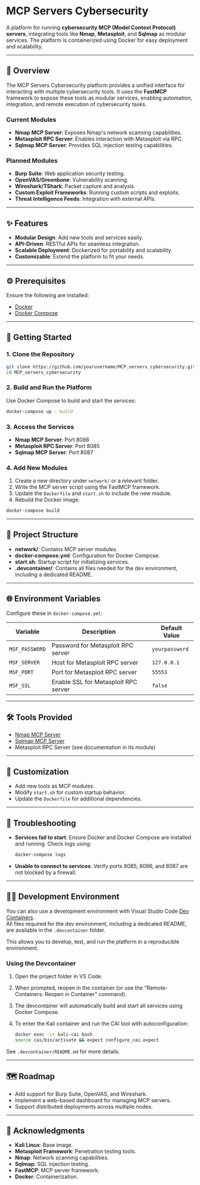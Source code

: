 # MCP Servers Cybersecurity

A platform for running **cybersecurity MCP (Model Context Protocol) servers**, integrating tools like **Nmap**, **Metasploit**, and **Sqlmap** as modular services. The platform is containerized using Docker for easy deployment and scalability.

---

## 📖 Overview

The MCP Servers Cybersecurity platform provides a unified interface for interacting with multiple cybersecurity tools. It uses the **FastMCP** framework to expose these tools as modular services, enabling automation, integration, and remote execution of cybersecurity tasks.

### Current Modules

- **Nmap MCP Server**: Exposes Nmap's network scanning capabilities.
- **Metasploit RPC Server**: Enables interaction with Metasploit via RPC.
- **Sqlmap MCP Server**: Provides SQL injection testing capabilities.

### Planned Modules

- **Burp Suite**: Web application security testing.
- **OpenVAS/Greenbone**: Vulnerability scanning.
- **Wireshark/TShark**: Packet capture and analysis.
- **Custom Exploit Frameworks**: Running custom scripts and exploits.
- **Threat Intelligence Feeds**: Integration with external APIs.

---

## ✨ Features

- **Modular Design**: Add new tools and services easily.
- **API-Driven**: RESTful APIs for seamless integration.
- **Scalable Deployment**: Dockerized for portability and scalability.
- **Customizable**: Extend the platform to fit your needs.

---

## ⚙️ Prerequisites

Ensure the following are installed:

- [Docker](https://www.docker.com/)
- [Docker Compose](https://docs.docker.com/compose/)

---

## 🚀 Getting Started

### 1. Clone the Repository

```bash
git clone https://github.com/yourusername/MCP_servers_cybersecurity.git
cd MCP_servers_cybersecurity
```

### 2. Build and Run the Platform

Use Docker Compose to build and start the services:

```bash
docker-compose up --build
```

### 3. Access the Services

- **Nmap MCP Server**: Port 8086  
- **Metasploit RPC Server**: Port 8085  
- **Sqlmap MCP Server**: Port 8087  

### 4. Add New Modules

1. Create a new directory under `network/` or a relevant folder.  
2. Write the MCP server script using the FastMCP framework.  
3. Update the `Dockerfile` and `start.sh` to include the new module.  
4. Rebuild the Docker image:

```bash
docker-compose build
```

---

## 📂 Project Structure

- **network/**: Contains MCP server modules.  
- **docker-compose.yml**: Configuration for Docker Compose.  
- **start.sh**: Startup script for initializing services.  
- **.devcontainer/**: Contains all files needed for the dev environment, including a dedicated README.

---

## 🌐 Environment Variables

Configure these in `docker-compose.yml`:

| Variable       | Description                          | Default Value  |
|----------------|--------------------------------------|----------------|
| `MSF_PASSWORD` | Password for Metasploit RPC server   | `yourpassword` |
| `MSF_SERVER`   | Host for Metasploit RPC server       | `127.0.0.1`    |
| `MSF_PORT`     | Port for Metasploit RPC server       | `55553`        |
| `MSF_SSL`      | Enable SSL for Metasploit RPC server | `false`        |

---

## 🛠️ Tools Provided

- [Nmap MCP Server](network/nmap/README.md)
- [Sqlmap MCP Server](web/sqlmap/README.md)
- Metasploit RPC Server (see documentation in its module)

---

## 🔧 Customization

- Add new tools as MCP modules.  
- Modify `start.sh` for custom startup behavior.  
- Update the `Dockerfile` for additional dependencies.  

---

## 🐞 Troubleshooting

- **Services fail to start**: Ensure Docker and Docker Compose are installed and running. Check logs using:

    ```bash
    docker-compose logs
    ```

- **Unable to connect to services**: Verify ports 8085, 8086, and 8087 are not blocked by a firewall.

---

## 🧑‍💻 Development Environment

You can also use a development environment with Visual Studio Code [Dev Containers](https://code.visualstudio.com/docs/devcontainers/containers).  
All files required for the dev environment, including a dedicated README, are available in the `.devcontainer` folder.

This allows you to develop, test, and run the platform in a reproducible environment.

### Using the Devcontainer

1. Open the project folder in VS Code.
2. When prompted, reopen in the container (or use the "Remote-Containers: Reopen in Container" command).
3. The devcontainer will automatically build and start all services using Docker Compose.
4. To enter the Kali container and run the CAI tool with autoconfiguration:

    ```sh
    docker exec -it kali-cai bash
    source cai/bin/activate && expect configure_cai.expect
    ```

See `.devcontainer/README.md` for more details.

---

## 🗺️ Roadmap

- Add support for Burp Suite, OpenVAS, and Wireshark.  
- Implement a web-based dashboard for managing MCP servers.  
- Support distributed deployments across multiple nodes.  

---

## 🙌 Acknowledgments

- **Kali Linux**: Base image.  
- **Metasploit Framework**: Penetration testing tools.  
- **Nmap**: Network scanning capabilities.  
- **Sqlmap**: SQL injection testing.  
- **FastMCP**: MCP server framework.  
- **Docker**: Containerization.